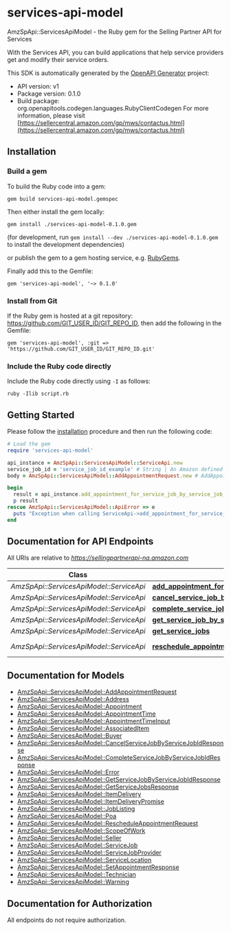 # services-api-model

AmzSpApi::ServicesApiModel - the Ruby gem for the Selling Partner API for Services

With the Services API, you can build applications that help service providers get and modify their service orders.

This SDK is automatically generated by the [OpenAPI Generator](https://openapi-generator.tech) project:

- API version: v1
- Package version: 0.1.0
- Build package: org.openapitools.codegen.languages.RubyClientCodegen
For more information, please visit [https://sellercentral.amazon.com/gp/mws/contactus.html](https://sellercentral.amazon.com/gp/mws/contactus.html)

## Installation

### Build a gem

To build the Ruby code into a gem:

```shell
gem build services-api-model.gemspec
```

Then either install the gem locally:

```shell
gem install ./services-api-model-0.1.0.gem
```

(for development, run `gem install --dev ./services-api-model-0.1.0.gem` to install the development dependencies)

or publish the gem to a gem hosting service, e.g. [RubyGems](https://rubygems.org/).

Finally add this to the Gemfile:

    gem 'services-api-model', '~> 0.1.0'

### Install from Git

If the Ruby gem is hosted at a git repository: https://github.com/GIT_USER_ID/GIT_REPO_ID, then add the following in the Gemfile:

    gem 'services-api-model', :git => 'https://github.com/GIT_USER_ID/GIT_REPO_ID.git'

### Include the Ruby code directly

Include the Ruby code directly using `-I` as follows:

```shell
ruby -Ilib script.rb
```

## Getting Started

Please follow the [installation](#installation) procedure and then run the following code:

```ruby
# Load the gem
require 'services-api-model'

api_instance = AmzSpApi::ServicesApiModel::ServiceApi.new
service_job_id = 'service_job_id_example' # String | An Amazon defined service job identifier.
body = AmzSpApi::ServicesApiModel::AddAppointmentRequest.new # AddAppointmentRequest | Add appointment operation input details.

begin
  result = api_instance.add_appointment_for_service_job_by_service_job_id(service_job_id, body)
  p result
rescue AmzSpApi::ServicesApiModel::ApiError => e
  puts "Exception when calling ServiceApi->add_appointment_for_service_job_by_service_job_id: #{e}"
end

```

## Documentation for API Endpoints

All URIs are relative to *https://sellingpartnerapi-na.amazon.com*

Class | Method | HTTP request | Description
------------ | ------------- | ------------- | -------------
*AmzSpApi::ServicesApiModel::ServiceApi* | [**add_appointment_for_service_job_by_service_job_id**](docs/ServiceApi.md#add_appointment_for_service_job_by_service_job_id) | **POST** /service/v1/serviceJobs/{serviceJobId}/appointments | 
*AmzSpApi::ServicesApiModel::ServiceApi* | [**cancel_service_job_by_service_job_id**](docs/ServiceApi.md#cancel_service_job_by_service_job_id) | **PUT** /service/v1/serviceJobs/{serviceJobId}/cancellations | 
*AmzSpApi::ServicesApiModel::ServiceApi* | [**complete_service_job_by_service_job_id**](docs/ServiceApi.md#complete_service_job_by_service_job_id) | **PUT** /service/v1/serviceJobs/{serviceJobId}/completions | 
*AmzSpApi::ServicesApiModel::ServiceApi* | [**get_service_job_by_service_job_id**](docs/ServiceApi.md#get_service_job_by_service_job_id) | **GET** /service/v1/serviceJobs/{serviceJobId} | 
*AmzSpApi::ServicesApiModel::ServiceApi* | [**get_service_jobs**](docs/ServiceApi.md#get_service_jobs) | **GET** /service/v1/serviceJobs | 
*AmzSpApi::ServicesApiModel::ServiceApi* | [**reschedule_appointment_for_service_job_by_service_job_id**](docs/ServiceApi.md#reschedule_appointment_for_service_job_by_service_job_id) | **POST** /service/v1/serviceJobs/{serviceJobId}/appointments/{appointmentId} | 


## Documentation for Models

 - [AmzSpApi::ServicesApiModel::AddAppointmentRequest](docs/AddAppointmentRequest.md)
 - [AmzSpApi::ServicesApiModel::Address](docs/Address.md)
 - [AmzSpApi::ServicesApiModel::Appointment](docs/Appointment.md)
 - [AmzSpApi::ServicesApiModel::AppointmentTime](docs/AppointmentTime.md)
 - [AmzSpApi::ServicesApiModel::AppointmentTimeInput](docs/AppointmentTimeInput.md)
 - [AmzSpApi::ServicesApiModel::AssociatedItem](docs/AssociatedItem.md)
 - [AmzSpApi::ServicesApiModel::Buyer](docs/Buyer.md)
 - [AmzSpApi::ServicesApiModel::CancelServiceJobByServiceJobIdResponse](docs/CancelServiceJobByServiceJobIdResponse.md)
 - [AmzSpApi::ServicesApiModel::CompleteServiceJobByServiceJobIdResponse](docs/CompleteServiceJobByServiceJobIdResponse.md)
 - [AmzSpApi::ServicesApiModel::Error](docs/Error.md)
 - [AmzSpApi::ServicesApiModel::GetServiceJobByServiceJobIdResponse](docs/GetServiceJobByServiceJobIdResponse.md)
 - [AmzSpApi::ServicesApiModel::GetServiceJobsResponse](docs/GetServiceJobsResponse.md)
 - [AmzSpApi::ServicesApiModel::ItemDelivery](docs/ItemDelivery.md)
 - [AmzSpApi::ServicesApiModel::ItemDeliveryPromise](docs/ItemDeliveryPromise.md)
 - [AmzSpApi::ServicesApiModel::JobListing](docs/JobListing.md)
 - [AmzSpApi::ServicesApiModel::Poa](docs/Poa.md)
 - [AmzSpApi::ServicesApiModel::RescheduleAppointmentRequest](docs/RescheduleAppointmentRequest.md)
 - [AmzSpApi::ServicesApiModel::ScopeOfWork](docs/ScopeOfWork.md)
 - [AmzSpApi::ServicesApiModel::Seller](docs/Seller.md)
 - [AmzSpApi::ServicesApiModel::ServiceJob](docs/ServiceJob.md)
 - [AmzSpApi::ServicesApiModel::ServiceJobProvider](docs/ServiceJobProvider.md)
 - [AmzSpApi::ServicesApiModel::ServiceLocation](docs/ServiceLocation.md)
 - [AmzSpApi::ServicesApiModel::SetAppointmentResponse](docs/SetAppointmentResponse.md)
 - [AmzSpApi::ServicesApiModel::Technician](docs/Technician.md)
 - [AmzSpApi::ServicesApiModel::Warning](docs/Warning.md)


## Documentation for Authorization

 All endpoints do not require authorization.


